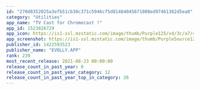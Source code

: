 ```yaml
---
id: "270d8352025a3efb51cb30c371c5946cf5d81484045671808ed97461362d5ea8"
category: "Utilities"
app_name: "TV Cast for Chromecast !"
app_id: 1523826729
app_icon: https://is1-ssl.mzstatic.com/image/thumb/Purple125/v4/3c/a7/44/3ca74457-6189-abc4-c1a6-54edcda43ac3/AppIcon-0-0-1x_U007emarketing-0-0-0-7-0-0-sRGB-0-0-0-GLES2_U002c0-512MB-85-220-0-0.png/1024x1024bb.png
app_screenshot: https://is1-ssl.mzstatic.com/image/thumb/PurpleSource124/v4/48/57/75/485775e9-1de4-7a5e-f152-28a8e42a4aff/215fd7f8-9a72-460d-8105-8850cae14027_6.5__U00281_U0029.png/1242x2688bb.png
publisher_id: 1422593523
publisher_name: "EVOLLY.APP"
rank: 239
most_recent_release: 2021-08-23 00:00:00
release_count_in_past_year: 0
release_count_in_past_year_category: 12
release_count_in_past_year_top_in_category: 26
---
```

